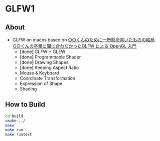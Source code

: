 # GLFW1

## About

* GLFW on macos based on [○○くんのために一所懸命書いたものの結局○○くんの卒業に間に合わなかったGLFW による OpenGL 入門](https://tokoik.github.io/GLFWdraft.pdf)
  * [done] GLFW + GLEW
  * [done] Programmable Shader
  * [done] Drawing Shapes
  * [done] Keeping Aspect Ratio
  * Mouse & Keyboard
  * Coordinate Transformation
  * Expression of Shape
  * Shading


## How to Build

```bash
cd build
cmake ../
make
make run
make runtest
```

